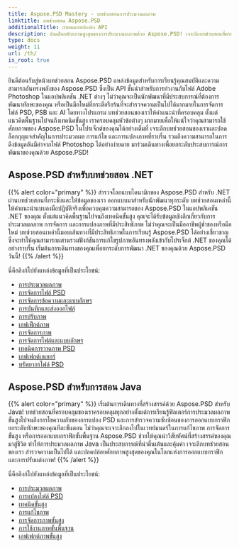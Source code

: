 ```yaml
---
title: Aspose.PSD Mastery - บทช่วยสอนการประมวลผลภาพ
linktitle: บทช่วยสอน Aspose.PSD
additionalTitle: กำหนดการอ้างอิง API
description: ปลดล็อกศักยภาพสูงสุดของการประมวลผลภาพด้วย Aspose.PSD! เจาะลึกบทช่วยสอนที่ครอบคลุมของเราเพื่อรับข้อมูลเชิงลึกจากผู้เชี่ยวชาญและคำแนะนำแบบลงมือปฏิบัติจริง
type: docs
weight: 11
url: /th/
is_root: true
---
```


ยินดีต้อนรับสู่หน้าบทช่วยสอน Aspose.PSD แหล่งข้อมูลสำหรับการเรียนรู้คุณสมบัติและความสามารถอันทรงพลังของ Aspose.PSD ซึ่งเป็น API ชั้นนำสำหรับการทำงานกับไฟล์ Adobe Photoshop ในแอปพลิเคชัน .NET ต่างๆ ไม่ว่าคุณจะเป็นนักพัฒนาที่มีประสบการณ์ที่ต้องการพัฒนาทักษะของคุณ หรือเป็นมือใหม่ที่กระตือรือร้นที่จะสำรวจความเป็นไปได้มากมายในการจัดการไฟล์ PSD, PSB และ AI โดยทางโปรแกรม บทช่วยสอนของเราให้คำแนะนำที่ครอบคลุม ตั้งแต่แนวคิดพื้นฐานไปจนถึงเทคนิคขั้นสูง เราครอบคลุมหัวข้อต่างๆ มากมายเพื่อให้แน่ใจว่าคุณสามารถใช้ศักยภาพของ Aspose.PSD ในโปรเจ็กต์ของคุณได้อย่างเต็มที่ เจาะลึกบทช่วยสอนของเราและปลดล็อกกุญแจสำคัญในการประมวลผล การแก้ไข และการแปลงภาพที่ราบรื่น รวมถึงความสามารถในการดึงข้อมูลอันมีค่าจากไฟล์ Photoshop ได้อย่างง่ายดาย มาร่วมเดินทางเพื่อยกระดับประสบการณ์การพัฒนาของคุณด้วย Aspose.PSD!

## Aspose.PSD สำหรับบทช่วยสอน .NET
{{% alert color="primary" %}}
สำรวจโลกแบบไดนามิกของ Aspose.PSD สำหรับ .NET ผ่านบทช่วยสอนที่กระชับและให้ข้อมูลของเรา ออกแบบมาสำหรับนักพัฒนาทุกระดับ บทช่วยสอนเหล่านี้ให้คำแนะนำแบบลงมือปฏิบัติจริงเพื่อควบคุมความสามารถของ Aspose.PSD ในแอปพลิเคชัน .NET ของคุณ ตั้งแต่แนวคิดพื้นฐานไปจนถึงเทคนิคขั้นสูง คุณจะได้รับข้อมูลเชิงลึกเกี่ยวกับการประมวลผลภาพ การจัดการ และการแปลงภาพที่มีประสิทธิภาพ ไม่ว่าคุณจะเป็นมืออาชีพผู้ช่ำชองหรือมือใหม่ บทช่วยสอนเหล่านี้มอบเส้นทางที่มีประสิทธิภาพในการเรียนรู้ Aspose.PSD ได้อย่างเชี่ยวชาญ ซึ่งจะทำให้คุณสามารถผสานรวมฟังก์ชันการแก้ไขรูปภาพอันทรงพลังเข้ากับโปรเจ็กต์ .NET ของคุณได้อย่างราบรื่น เริ่มต้นการเดินทางของคุณเพื่อยกระดับการพัฒนา .NET ของคุณด้วย Aspose.PSD วันนี้!
{{% /alert %}}

นี่คือลิงก์ไปยังแหล่งข้อมูลที่เป็นประโยชน์:
 
- [การประมวลผลภาพ](./net/image-processing/)
- [การจัดการไฟล์ PSD](./net/psd-file-manipulation/)
- [การจัดการข้อความและแบบอักษร](./net/text-and-font-manipulation/)
- [การบันทึกและส่งออกไฟล์](./net/file-saving-and-exporting/)
- [การปรับภาพ](./net/image-adjustment/)
- [เอฟเฟ็กต์ภาพ](./net/image-effects/)
- [การจัดการภาพ](./net/image-manipulation/)
- [การจัดการไฟล์และแบบอักษร](./net/file-and-font-handling/)
- [เทคนิคการวาดภาพ PSD](./net/psd-drawing-techniques/)
- [เอฟเฟกต์เลเยอร์](./net/layer-effects/)
- [ทรัพยากรไฟล์ PSD](./net/psd-file-resources/)


## Aspose.PSD สำหรับการสอน Java
{{% alert color="primary" %}}
เริ่มต้นการเดินทางที่สร้างสรรค์ด้วย Aspose.PSD สำหรับ Java! บทช่วยสอนที่ครอบคลุมของเราครอบคลุมทุกอย่างตั้งแต่การเรียนรู้ฟิลเตอร์การประมวลผลภาพขั้นสูงไปจนถึงการไขความลับของการแปลง PSD และการสำรวจความซับซ้อนของการออกแบบกราฟิก ยกระดับทักษะของคุณทีละขั้นตอน ไม่ว่าคุณจะเจาะลึกลงไปในเวทย์มนตร์ในการแก้ไขภาพ การจัดการขั้นสูง หรือการออกแบบกราฟิกขั้นพื้นฐาน Aspose.PSD ช่วยให้คุณนำวิสัยทัศน์ที่สร้างสรรค์ของคุณมาสู่ชีวิต ทำให้การประมวลผลภาพ Java เป็นประสบการณ์ที่น่าตื่นเต้นและคุ้มค่า เจาะลึกบทช่วยสอนของเรา สำรวจความเป็นไปได้ และปลดปล่อยศักยภาพสูงสุดของคุณในโลกแห่งการออกแบบกราฟิกและการปรับแต่งภาพ!
{{% /alert %}}

นี่คือลิงก์ไปยังแหล่งข้อมูลที่เป็นประโยชน์:

- [การประมวลผลภาพ](./java/image-processing/)
- [การแปลงไฟล์ PSD](./java/psd-conversion/)
- [เทคนิคขั้นสูง](./java/advanced-techniques/)
- [การแก้ไขภาพ](./java/image-editing/)
- [การจัดการภาพขั้นสูง](./java/advanced-image-manipulation/)
- [การใช้งานภาพขั้นพื้นฐาน](./java/basic-image-operations/)
- [เอฟเฟกต์ภาพขั้นสูง](./java/advanced-image-effects/)